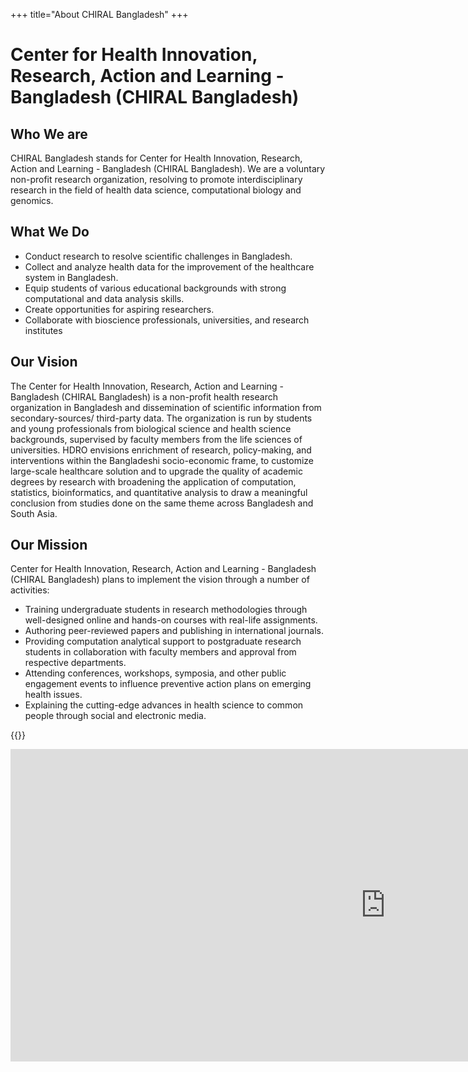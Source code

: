 +++
title="About CHIRAL Bangladesh"
+++

# Center for Health Innovation, Research, Action and Learning - Bangladesh (CHIRAL Bangladesh) 

## Who We are
CHIRAL Bangladesh stands for Center for Health Innovation, Research, Action and Learning - Bangladesh (CHIRAL Bangladesh). We are a voluntary non-profit research organization, resolving to promote interdisciplinary research in the field of health data science, computational biology and genomics.

## What We Do
- Conduct research to resolve scientific challenges in Bangladesh.
- Collect and analyze health data for the improvement of the healthcare system in Bangladesh.
- Equip students of various educational backgrounds with strong computational and data analysis skills.
- Create opportunities for aspiring researchers.
- Collaborate with bioscience professionals, universities, and research institutes

## Our Vision
The Center for Health Innovation, Research, Action and Learning - Bangladesh (CHIRAL Bangladesh) is a non-profit health research organization in Bangladesh and dissemination of scientific information from secondary-sources/ third-party data. The organization is run by students and young professionals from biological science and health science backgrounds, supervised by faculty members from the life sciences of universities. HDRO envisions enrichment of research, policy-making, and interventions within the Bangladeshi socio-economic frame, to customize large-scale healthcare solution and to upgrade the quality of academic degrees by research with broadening the application of computation, statistics, bioinformatics, and quantitative analysis to draw a meaningful conclusion from studies done on the same theme across Bangladesh and South Asia.

## Our Mission
Center for Health Innovation, Research, Action and Learning - Bangladesh (CHIRAL Bangladesh) plans to implement the vision through a number of activities:

- Training undergraduate students in research methodologies through well-designed online and hands-on courses with real-life assignments.
- Authoring peer-reviewed papers and publishing in international journals.
- Providing computation analytical support to postgraduate research students in collaboration with faculty members and approval from respective departments.
- Attending conferences, workshops, symposia, and other public engagement events to influence preventive action plans on emerging health issues.
- Explaining the cutting-edge advances in health science to common people through social and electronic media.

{{<youtube cOmDnFZ2aI0>}}


<div class="mapouter"><div class="gmap_canvas"><iframe width="1200" height="500" id="gmap_canvas" src="https://maps.google.com/maps?q=Jagannath%20University&t=k&z=13&ie=UTF8&iwloc=&output=embed" frameborder="0" scrolling="no" marginheight="0" marginwidth="0"></iframe><a href="https://getasearch.com">getasearch</a><br><style>.mapouter{position:relative;text-align:right;height:367px;width:1080px;}</style><a href="https://www.embedgooglemap.net">add google map to my website</a><style>.gmap_canvas {overflow:hidden;background:none!important;height:500px;width:1200px;}</style></div></div>
